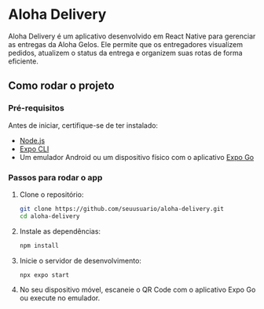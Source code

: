 # Aloha Delivery

Aloha Delivery é um aplicativo desenvolvido em React Native para gerenciar as entregas da Aloha Gelos. Ele permite que os entregadores visualizem pedidos, atualizem o status da entrega e organizem suas rotas de forma eficiente.

## Como rodar o projeto

### Pré-requisitos

Antes de iniciar, certifique-se de ter instalado:
- [Node.js](https://nodejs.org/)
- [Expo CLI](https://docs.expo.dev/get-started/installation/)
- Um emulador Android ou um dispositivo físico com o aplicativo [Expo Go](https://expo.dev/client)

### Passos para rodar o app

1. Clone o repositório:
   ```sh
   git clone https://github.com/seuusuario/aloha-delivery.git
   cd aloha-delivery
   ```

2. Instale as dependências:
   ```sh
   npm install
   ```

3. Inicie o servidor de desenvolvimento:
   ```sh
   npx expo start
   ```

4. No seu dispositivo móvel, escaneie o QR Code com o aplicativo Expo Go ou execute no emulador.
